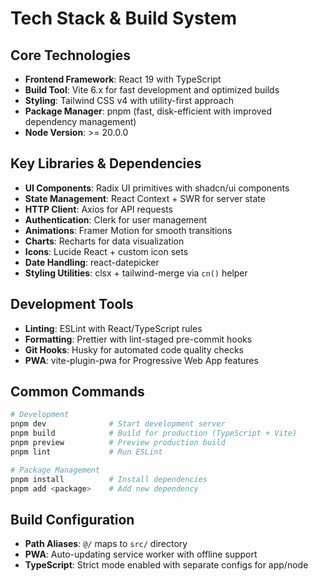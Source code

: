 # Tech Stack & Build System

## Core Technologies

- **Frontend Framework**: React 19 with TypeScript
- **Build Tool**: Vite 6.x for fast development and optimized builds
- **Styling**: Tailwind CSS v4 with utility-first approach
- **Package Manager**: pnpm (fast, disk-efficient with improved dependency
  management)
- **Node Version**: >= 20.0.0

## Key Libraries & Dependencies

- **UI Components**: Radix UI primitives with shadcn/ui components
- **State Management**: React Context + SWR for server state
- **HTTP Client**: Axios for API requests
- **Authentication**: Clerk for user management
- **Animations**: Framer Motion for smooth transitions
- **Charts**: Recharts for data visualization
- **Icons**: Lucide React + custom icon sets
- **Date Handling**: react-datepicker
- **Styling Utilities**: clsx + tailwind-merge via `cn()` helper

## Development Tools

- **Linting**: ESLint with React/TypeScript rules
- **Formatting**: Prettier with lint-staged pre-commit hooks
- **Git Hooks**: Husky for automated code quality checks
- **PWA**: vite-plugin-pwa for Progressive Web App features

## Common Commands

```bash
# Development
pnpm dev              # Start development server
pnpm build            # Build for production (TypeScript + Vite)
pnpm preview          # Preview production build
pnpm lint             # Run ESLint

# Package Management
pnpm install          # Install dependencies
pnpm add <package>    # Add new dependency
```

## Build Configuration

- **Path Aliases**: `@/` maps to `src/` directory
- **PWA**: Auto-updating service worker with offline support
- **TypeScript**: Strict mode enabled with separate configs for app/node
